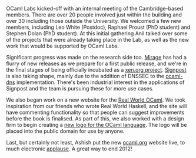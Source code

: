 OCaml Labs kicked-off with an internal meeting of the Cambridge-based members.
There are over 20 people involved just within the building and over 30
including those outside the University. We welcomed a few new members,
including Leo White (Postdoc), Raphael Proust (PhD student) and Stephen Dolan
(PhD student).  At this initial gathering Anil talked over some of the projects
that were already taking place in the Lab, as well as the new work that would
be supported by OCaml Labs.

Significant progress was made on the research side too.
[Mirage](../projects/mirage.html) has had a flurry of new releases as we
prepare for a first public release, and we're in the final stages of being
officially incubated as a [xen.org project](../projects/mirage.html#output-xen-incubate-meeting).
[Signpost](../projects/signpost.html) is also
taking shape, mainly due to the addition of DNSSEC to the
[ocaml-dns](../projects/signpost#output-code-mirage-ocaml-dns) implementation.
There's been industrial interest in the applications of Signpost and the team
is pursuing these for more use cases.

We also began work on a new website for the [Real World
OCaml](../projects/rwo.html).  We took inspiration from our friends who wrote
Real World Haskell, and the site will have commenting functionality so that
people can suggest improvements before the book is finalised.  As part of this,
we also worked with a design firm to begin creating a [new logo for the OCaml
language](../projects/infrastructure.html).  The logo will be placed into the
public domain for use by anyone.

Last, but certainly not least, Ashish put the new [ocaml.org](http://ocaml.org)
website live, to much electronic [applause](https://twitter.com/jakedonham/status/281170330700095488).
A great way to end 2012!
